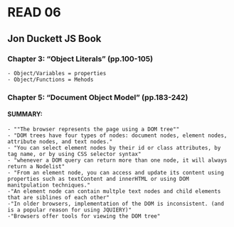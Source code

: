 # READ 06
## Jon Duckett JS Book
### Chapter 3: “Object Literals” (pp.100-105)
    - Object/Variables = properties
    - Object/Functions = Mehods


### Chapter 5: “Document Object Model” (pp.183-242)
#### SUMMARY: 
    - ""The browser represents the page using a DOM tree""
    - "DOM trees have four types of nodes: document nodes, element nodes, attribute nodes, and text nodes."
    - "You can select element nodes by their id or class attributes, by tag name, or by using CSS selector syntax"
    - "whenever a DOM query can return more than one node, it will always return a Nodelist"
    - "From an element node, you can access and update its content using properties such as textContent and innerHTML or using DOM manitpulation techniques."
    -"An element node can contain multple text nodes and child elements that are siblines of each other"
    -"In older browsers, implementation of the DOM is inconsistent. (and is a popular reason for using JQUIERY)"
    -"Browsers offer tools for viewing the DOM tree"
  